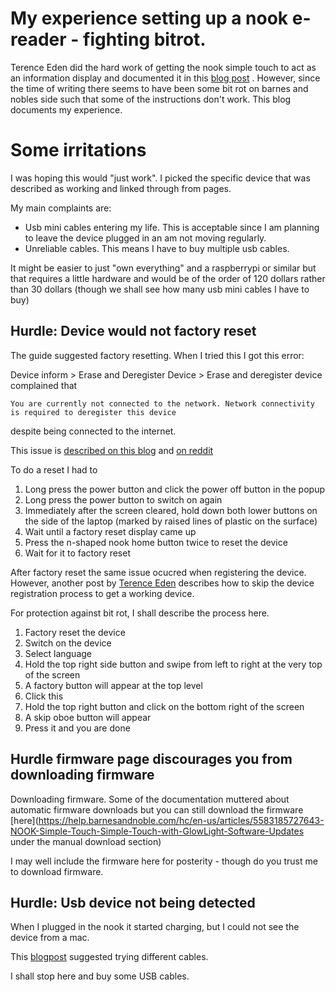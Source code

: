 # My experience setting up a nook e-reader - fighting bitrot.

Terence Eden did the hard work of getting the nook simple touch to act as an information display and documented it in this [blog post](https://shkspr.mobi/blog/2020/02/turn-an-old-ereader-into-an-information-screen-nook-str/) .
However, since the time of writing there seems to have been some bit rot on barnes and nobles side such that some of the instructions don't work. This blog documents my experience. 

# Some irritations

I was hoping this would "just work". I picked the specific device that was described as working and linked through from pages. 

My main complaints are:

* Usb mini cables entering my life. This is acceptable since I am planning to leave the device plugged in an am not moving regularly.
* Unreliable cables. This means I have to buy multiple usb cables.

It might be easier to just "own everything" and a raspberrypi or similar but that requires a little hardware and would be of the order of 120 dollars rather than 30 dollars (though we shall see how many usb mini cables I have to buy)

## Hurdle: Device would not factory reset

The guide suggested factory resetting. When I tried this I got this error:

Device inform > Erase and Deregister Device > Erase and deregister device complained that 

```You are currently not connected to the network. Network connectivity is required to deregister this device```

despite being connected to the internet.

This issue is [described on this blog](https://joshuatz.com/posts/2022/nook-simple-touch-factory-reset-bypass-network-error/) and [on reddit](https://www.reddit.com/r/nook/comments/ex61b3/cant_setup_factory_reset_nook_simple_touch/) 

To do a reset I had to

1. Long press the power button and click the power off button in the popup
1. Long press the power button to switch on again
1. Immediately after the screen cleared, hold down both lower buttons on the side of the laptop (marked by raised lines of plastic on the surface)
1. Wait until a factory reset display came up
1. Press the n-shaped nook home button twice to reset the device
1. Wait for it to factory reset

After factory reset the same issue ocucred when registering the device. However, another post by [Terence Eden](https://shkspr.mobi/blog/2013/05/guide-to-using-the-nook-str-glow-without-a-bn-account-pictures/) describes how to skip the device registration process to get a working device. 

For protection against bit rot, I shall describe the process here.

1. Factory reset the device
1. Switch on the device
1. Select language
1. Hold the top right side button and swipe from left to right at the very top of the screen
1. A factory button will appear at the top level
1. Click this
1. Hold the top right button and click on the bottom right of the screen
1. A skip oboe button will appear
1. Press it and you are done


## Hurdle firmware page discourages you from downloading firmware 

Downloading firmware. Some of the documentation muttered about automatic firmware downloads but you can still download the firmware [here](https://help.barnesandnoble.com/hc/en-us/articles/5583185727643-NOOK-Simple-Touch-Simple-Touch-with-GlowLight-Software-Updates under the manual download section)

I may well include the firmware here for posterity - though do you trust me to download firmware.

## Hurdle: Usb device not being detected

When I plugged in the nook it started charging, but I could not see the device from a mac. 

This [blogpost](https://www.reddit.com/r/nook/comments/kj0lud/nook_first_edition_not_recognized_by_computer/) suggested trying different cables.

I shall stop here and buy some USB cables. 




